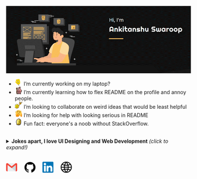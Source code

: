 <img align="center" alt="GIF" src="https://github.com/ankitanshu22/ankitanshu22/blob/master/assets/animated.gif?raw=1"/>

- <img alt="GIF" src="https://github.com/ankitanshu22/ankitanshu22/blob/master/assets/wave.gif?raw=1" width="20vw" /> I’m currently working on my laptop?
- <img alt="GIF" src="https://github.com/ankitanshu22/ankitanshu22/blob/master/assets/gandalf_parrot.gif?raw=1" width="20vw" /> I’m currently learning how to flex README on the profile and annoy people.
- <img alt="GIF" src="https://github.com/ankitanshu22/ankitanshu22/blob/master/assets/headbang.gif?raw=1" width="20vw" /> I’m looking to collaborate on weird ideas that would be least helpful
- <img alt="GIF" src="https://github.com/ankitanshu22/ankitanshu22/blob/master/assets/hmm.gif?raw=1" width="20vw" /> I’m looking for help with looking serious in README
- <img alt="GIF" src="https://github.com/ankitanshu22/ankitanshu22/blob/master/assets/coin.gif?raw=1" width="20vw" /> Fun fact: everyone's a noob without StackOverflow. 
<br>
<details>
<br>
<summary> <b>Jokes apart, I love UI Designing and Web Development</b> <i>(click to expand!)</i> </summary>

Here are my few projects you may be interested to have a look at
<ul>
 <li><a href="https://ankitanshuswaroop.com">Personal Portfolio</a> </li>
 <li>Internship Project - <a href="https://zecide.com">Zecide Website</a></li>
</ul>
</details>
<br>

<p>
 <a href="mailto:ankitanshu22@gmail.com"><img src="https://github.com/ankitanshu22/ankitanshu22/blob/master/assets/gmail.svg" width="30px" alt="mail"></a> &nbsp; &nbsp;
   <a href="https://github.com/ankitanshu22"><img src="https://github.com/ankitanshu22/ankitanshu22/blob/master/assets/github.svg" width="30px" alt="mail"></a> &nbsp; &nbsp;
  <a href="https://www.linkedin.com/in/ankitanshuswaroop"><img src="https://github.com/ankitanshu22/ankitanshu22/blob/master/assets/linkedin.svg" width="30px" alt="LinkedIn"></a> &nbsp; &nbsp;
  <a href="https://ankitanshuswaroop.com"><img src="https://github.com/ankitanshu22/ankitanshu22/blob/master/assets/site.svg" width="30px" alt="site"></a> &nbsp; &nbsp;
</p>

